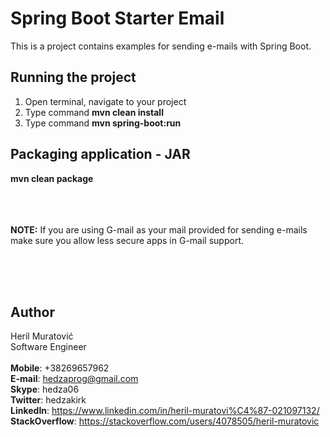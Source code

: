 # Spring Boot Starter Email

This is a project contains examples for sending e-mails with Spring Boot.

## Running the project

1. Open terminal, navigate to your project
2. Type command **mvn clean install**
3. Type command **mvn spring-boot:run**

## Packaging application - JAR

**mvn clean package**
<br><br><br><br>

**NOTE:** If you are using G-mail as your mail provided for sending e-mails make sure you
allow less secure apps in G-mail support.

<br><br><br>

## Author

Heril Muratović  
Software Engineer  
<br>
**Mobile**: +38269657962  
**E-mail**: hedzaprog@gmail.com  
**Skype**: hedza06  
**Twitter**: hedzakirk  
**LinkedIn**: https://www.linkedin.com/in/heril-muratovi%C4%87-021097132/  
**StackOverflow**: https://stackoverflow.com/users/4078505/heril-muratovic